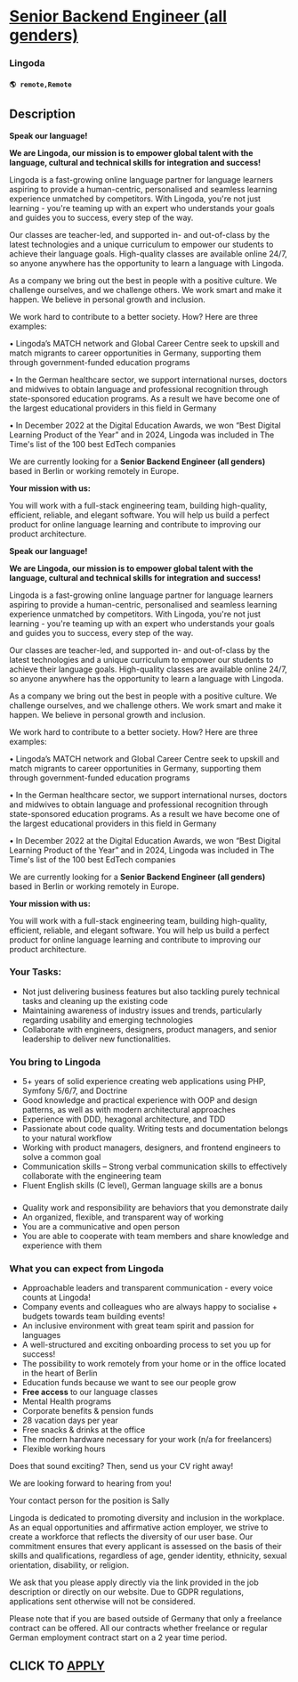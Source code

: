 # [Senior Backend Engineer (all genders)](https://www.remotewlb.com/apply/senior-backend-engineer-all-genders-105608)  
### Lingoda  
#### `🌎 remote,Remote`  

## Description

 **Speak our language!**

  

 **We are Lingoda, our mission is to empower global talent with the language, cultural and technical skills for integration and success!**

  

Lingoda is a fast-growing online language partner for language learners aspiring to provide a human-centric, personalised and seamless learning experience unmatched by competitors. With Lingoda, you're not just learning - you're teaming up with an expert who understands your goals and guides you to success, every step of the way.

  

Our classes are teacher-led, and supported in- and out-of-class by the latest technologies and a unique curriculum to empower our students to achieve their language goals. High-quality classes are available online 24/7, so anyone anywhere has the opportunity to learn a language with Lingoda.

  

As a company we bring out the best in people with a positive culture. We challenge ourselves, and we challenge others. We work smart and make it happen. We believe in personal growth and inclusion.

  

We work hard to contribute to a better society. How? Here are three examples:

  

• Lingoda’s MATCH network and Global Career Centre seek to upskill and match migrants to career opportunities in Germany, supporting them through government-funded education programs

• In the German healthcare sector, we support international nurses, doctors and midwives to obtain language and professional recognition through state-sponsored education programs. As a result we have become one of the largest educational providers in this field in Germany

• In December 2022 at the Digital Education Awards, we won “Best Digital Learning Product of the Year” and in 2024, Lingoda was included in The Time's list of the 100 best EdTech companies

  

We are currently looking for a **Senior Backend Engineer (all genders)** based in Berlin or working remotely in Europe.

  

 **Your mission with us:**

You will work with a full-stack engineering team, building high-quality, efficient, reliable, and elegant software. You will help us build a perfect product for online language learning and contribute to improving our product architecture.

  

  

  

 **Speak our language!**

  

 **We are Lingoda, our mission is to empower global talent with the language, cultural and technical skills for integration and success!**

  

Lingoda is a fast-growing online language partner for language learners aspiring to provide a human-centric, personalised and seamless learning experience unmatched by competitors. With Lingoda, you're not just learning - you're teaming up with an expert who understands your goals and guides you to success, every step of the way.

  

Our classes are teacher-led, and supported in- and out-of-class by the latest technologies and a unique curriculum to empower our students to achieve their language goals. High-quality classes are available online 24/7, so anyone anywhere has the opportunity to learn a language with Lingoda.

  

As a company we bring out the best in people with a positive culture. We challenge ourselves, and we challenge others. We work smart and make it happen. We believe in personal growth and inclusion.

  

We work hard to contribute to a better society. How? Here are three examples:

  

• Lingoda’s MATCH network and Global Career Centre seek to upskill and match migrants to career opportunities in Germany, supporting them through government-funded education programs

• In the German healthcare sector, we support international nurses, doctors and midwives to obtain language and professional recognition through state-sponsored education programs. As a result we have become one of the largest educational providers in this field in Germany

• In December 2022 at the Digital Education Awards, we won “Best Digital Learning Product of the Year” and in 2024, Lingoda was included in The Time's list of the 100 best EdTech companies

  

We are currently looking for a **Senior Backend Engineer (all genders)** based in Berlin or working remotely in Europe.

  

 **Your mission with us:**

You will work with a full-stack engineering team, building high-quality, efficient, reliable, and elegant software. You will help us build a perfect product for online language learning and contribute to improving our product architecture.

  

  

  

### Your Tasks:

* Not just delivering business features but also tackling purely technical tasks and cleaning up the existing code
* Maintaining awareness of industry issues and trends, particularly regarding usability and emerging technologies
* Collaborate with engineers, designers, product managers, and senior leadership to deliver new functionalities.

  

### You bring to Lingoda

* 5+ years of solid experience creating web applications using PHP, Symfony 5/6/7, and Doctrine
* Good knowledge and practical experience with OOP and design patterns, as well as with modern architectural approaches
* Experience with DDD, hexagonal architecture, and TDD
* Passionate about code quality. Writing tests and documentation belongs to your natural workflow
* Working with product managers, designers, and frontend engineers to solve a common goal
* Communication skills – Strong verbal communication skills to effectively collaborate with the engineering team
* Fluent English skills (C level), German language skills are a bonus

  

###

* Quality work and responsibility are behaviors that you demonstrate daily
* An organized, flexible, and transparent way of working
* You are a communicative and open person
* You are able to cooperate with team members and share knowledge and experience with them

  

### What you can expect from Lingoda

* Approachable leaders and transparent communication - every voice counts at Lingoda!
* Company events and colleagues who are always happy to socialise + budgets towards team building events!
* An inclusive environment with great team spirit and passion for languages
* A well-structured and exciting onboarding process to set you up for success!
* The possibility to work remotely from your home or in the office located in the heart of Berlin
* Education funds because we want to see our people grow
*  **Free access** to our language classes
* Mental Health programs
* Corporate benefits & pension funds
* 28 vacation days per year
* Free snacks & drinks at the office
* The modern hardware necessary for your work (n/a for freelancers)
* Flexible working hours

  

Does that sound exciting? Then, send us your CV right away!

  

We are looking forward to hearing from you!

  

Your contact person for the position is Sally

  

Lingoda is dedicated to promoting diversity and inclusion in the workplace. As an equal opportunities and affirmative action employer, we strive to create a workforce that reflects the diversity of our user base. Our commitment ensures that every applicant is assessed on the basis of their skills and qualifications, regardless of age, gender identity, ethnicity, sexual orientation, disability, or religion.

  

We ask that you please apply directly via the link provided in the job description or directly on our website. Due to GDPR regulations, applications sent otherwise will not be considered.

  

Please note that if you are based outside of Germany that only a freelance contract can be offered. All our contracts whether freelance or regular German employment contract start on a 2 year time period.

  
## CLICK TO [APPLY](https://www.remotewlb.com/apply/senior-backend-engineer-all-genders-105608)

